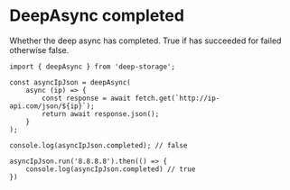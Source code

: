 # DeepAsync completed

Whether the deep async has completed. True if has succeeded for failed otherwise false.

    import { deepAsync } from 'deep-storage';

    const asyncIpJson = deepAsync(
        async (ip) => {
            const response = await fetch.get(`http://ip-api.com/json/${ip}`);
            return await response.json();
        }
    );

    console.log(asyncIpJson.completed); // false

    asyncIpJson.run('8.8.8.8').then(() => {
        console.log(asyncIpJson.completed) // true
    })



